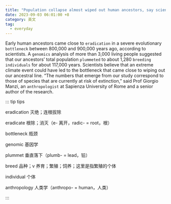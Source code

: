 ```yaml
---
title: "Population collapse almost wiped out human ancestors, say scientists"
date: 2023-09-03 06:01:00 +8
category: 英文
tag:
  - everyday
---
```


Early human ancestors came close to `eradication` in a severe evolutionary `bottleneck` between 800,000 and 900,000 years ago, according to scientists. A `genomics` analysis of more than 3,000 living people suggested that our ancestors’ total population `plummeted` to about 1,280 `breeding` `individuals` for about 117,000 years. Scientists believe that an extreme climate event could have led to the bottleneck that came close to wiping out our ancestral line. “The numbers that emerge from our study correspond to those of species that are currently at risk of extinction,” said Prof Giorgio Manzi, an `anthropologist` at Sapienza University of Rome and a senior author of the research.

::: tip tips

eradication 灭绝；连根拔除

eradicate 根除；消灭（e- 离开，radic- = root，根）

bottleneck 瓶颈

genomic 基因学

plummet 垂直落下（plumb- = lead，铅）

breed 品种；v 养育；繁殖；饲养；这里是指繁殖的个体

individual 个体

anthropology 人类学（anthropo- = human，人类）

:::
